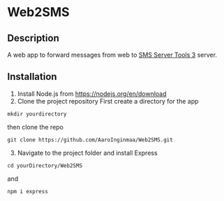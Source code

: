 # Web2SMS
## Description
A web app to forward messages from web to [SMS Server Tools 3](http://smstools3.kekekasvi.com/) server.
## Installation
1. Install Node.js from https://nodejs.org/en/download
2. Clone the project repository
First create a directory for the app
```
mkdir yourdirectory
```
then clone the repo
```
git clone https://github.com/AaroInginmaa/Web2SMS.git
```
3. Navigate to the project folder and install Express
```
cd yourDirectory/Web2SMS
```
and
```
npm i express
```